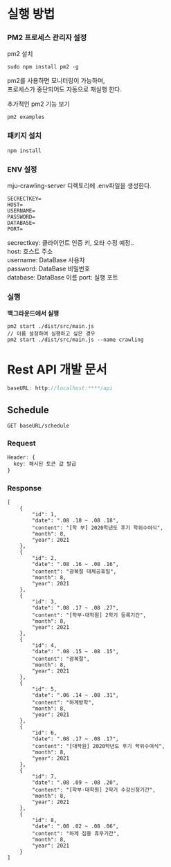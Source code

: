# 실행 방법

### PM2 프로세스 관리자 설정
pm2 설치
```
sudo npm install pm2 -g
```
pm2를 사용하면 모니터링이 가능하며,  
프로세스가 중단되어도 자동으로 재실행 한다.

추가적인 pm2 기능 보기
```
pm2 examples
```

### 패키지 설치
```
npm install
```


### ENV 설정
mju-crawling-server 디렉토리에 .env파일을 생성한다.
```
SECRECTKEY=
HOST=
USERNAME=
PASSWORD=
DATABASE=
PORT=
```
secrectkey: 클라이언트 인증 키, 오타 수정 예정..  
host: 호스트 주소  
username: DataBase 사용자  
password: DataBase 비밀번호  
database: DataBase 이름
port: 실행 포트

### 실행
**백그라운드에서 실행**
```
pm2 start ./dist/src/main.js
// 이름 설정하여 실행하고 싶은 경우
pm2 start ./dist/src/main.js --name crawling
```

# Rest API 개발 문서
```typescript
baseURL: http://localhost:****/api
```
## Schedule
```GET baseURL/schedule```
### Request
```typescript
Header: {
  key: 해시된 토큰 값 발급
}
```
### Response
```
[
    {
        "id": 1,
        "date": ".08 .18 ~ .08 .18",
        "content": "[학 부] 2020학년도 후기 학위수여식",
        "month": 8,
        "year": 2021
    },
    {
        "id": 2,
        "date": ".08 .16 ~ .08 .16",
        "content": "광복절 대체공휴일",
        "month": 8,
        "year": 2021
    },
    {
        "id": 3,
        "date": ".08 .17 ~ .08 .27",
        "content": "[학부·대학원] 2학기 등록기간",
        "month": 8,
        "year": 2021
    },
    {
        "id": 4,
        "date": ".08 .15 ~ .08 .15",
        "content": "광복절",
        "month": 8,
        "year": 2021
    },
    {
        "id": 5,
        "date": ".06 .14 ~ .08 .31",
        "content": "하계방학",
        "month": 8,
        "year": 2021
    },
    {
        "id": 6,
        "date": ".08 .17 ~ .08 .17",
        "content": "[대학원] 2020학년도 후기 학위수여식",
        "month": 8,
        "year": 2021
    },
    {
        "id": 7,
        "date": ".08 .09 ~ .08 .20",
        "content": "[학부·대학원] 2학기 수강신청기간",
        "month": 8,
        "year": 2021
    },
    {
        "id": 8,
        "date": ".08 .02 ~ .08 .06",
        "content": "하계 집중 휴무기간",
        "month": 8,
        "year": 2021
    }
]
```
